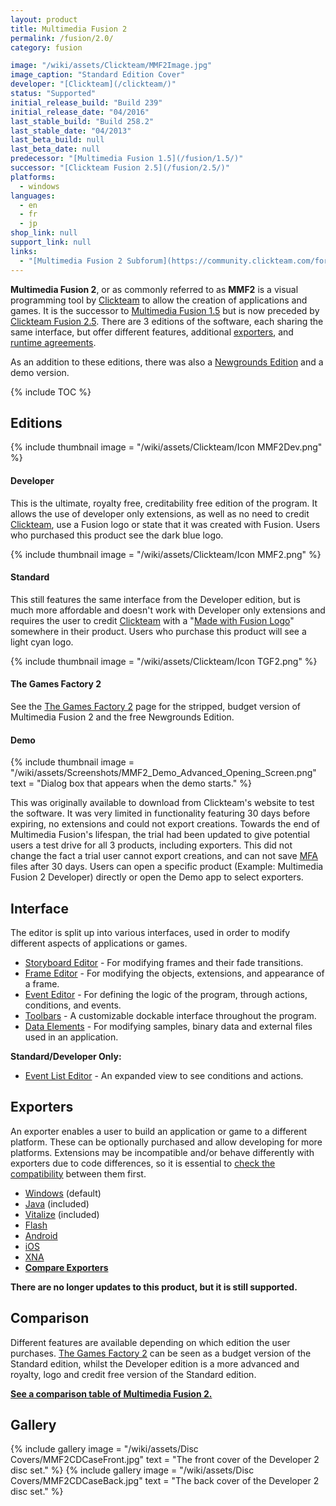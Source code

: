 ```yaml
---
layout: product
title: Multimedia Fusion 2
permalink: /fusion/2.0/
category: fusion

image: "/wiki/assets/Clickteam/MMF2Image.jpg"
image_caption: "Standard Edition Cover"
developer: "[Clickteam](/clickteam/)"
status: "Supported"
initial_release_build: "Build 239"
initial_release_date: "04/2016"
last_stable_build: "Build 258.2"
last_stable_date: "04/2013"
last_beta_build: null
last_beta_date: null
predecessor: "[Multimedia Fusion 1.5](/fusion/1.5/)"
successor: "[Clickteam Fusion 2.5](/fusion/2.5/)"
platforms:
  - windows
languages:
  - en
  - fr
  - jp
shop_link: null
support_link: null
links:
  - "[Multimedia Fusion 2 Subforum](https://community.clickteam.com/forums/190-Multimedia-Fusion-2-Technical-Support)"
---
```


**Multimedia Fusion 2**, or as commonly referred to as **MMF2** is a visual programming
tool by [Clickteam] to allow the creation of applications and games.
It is the successor to [Multimedia Fusion 1.5] but is now preceded by [Clickteam Fusion 2.5].
There are 3 editions of the software, each sharing the same interface, but offer different
features, additional [exporters](/exporters/), and [runtime agreements](/runtime-agreement/).

As an addition to these editions, there was also a [Newgrounds Edition](/the-games-factory-2/#Newsground_Edition) and a demo version.

{% include TOC %}

## Editions

{% include thumbnail
    image = "/wiki/assets/Clickteam/Icon MMF2Dev.png"
%}

#### Developer

This is the ultimate, royalty free, creditability free edition of the program.
It allows the use of developer only extensions, as well as no need to credit
[Clickteam], use a Fusion logo or state that it was created with Fusion.
Users who purchased this product see the dark blue logo.

{% include thumbnail
    image = "/wiki/assets/Clickteam/Icon MMF2.png"
%}

#### Standard
This still features the same interface from the Developer edition, but is much more
affordable and doesn't work with Developer only extensions and requires the user
to credit [Clickteam] with a "[Made with Fusion Logo](/made-with-fusion/logo/)" somewhere in their product.
Users who purchase this product will see a light cyan logo.

{% include thumbnail
    image = "/wiki/assets/Clickteam/Icon TGF2.png"
%}

#### The Games Factory 2
See the [The Games Factory 2] page for the stripped, budget version of Multimedia Fusion 2
and the free Newgrounds Edition.

#### Demo
{% include thumbnail
    image = "/wiki/assets/Screenshots/MMF2_Demo_Advanced_Opening_Screen.png"
    text = "Dialog box that appears when the demo starts."
%}

This was originally available to download from Clickteam's website to test the software.
It was very limited in functionality featuring 30 days before expiring, no extensions
and could not export creations. Towards the end of Multimedia Fusion's lifespan, the
trial had been updated to give potential users a test drive for all 3 products,
including exporters. This did not change the fact a trial user cannot export creations,
and can not save [MFA] files after 30 days. Users can open a specific product
(Example: Multimedia Fusion 2 Developer) directly or open the Demo app to select exporters.



## Interface
The editor is split up into various interfaces, used in order to modify different
aspects of applications or games.

* [Storyboard Editor](/interface/storyboard-editor/) - For modifying frames and their fade transitions.
* [Frame Editor](/interface/frame-editor/) - For modifying the objects, extensions, and appearance of a frame.
* [Event Editor](/interface/event-editor/) - For defining the logic of the program, through actions, conditions, and events.
* [Toolbars](/interface/toolbars/) - A customizable dockable interface throughout the program.
* [Data Elements](/interface/data-elements/) - For modifying samples, binary data and external files used in an application.

**Standard/Developer Only:**

* [Event List Editor](/interface/event-list-editor/) - An expanded view to see conditions and actions.

## Exporters
An exporter enables a user to build an application or game to a different platform.
These can be optionally purchased and allow developing for more platforms.
Extensions may be incompatible and/or behave differently with exporters due to code
differences, so it is essential to [check the compatibility](/extensions/) between them first.

* [Windows](/exporters/Windows/) (default)
* [Java](/exporters/Java/) (included)
* [Vitalize](/vitalize/) (included)
* [Flash](/exporters/Flash/)
* [Android](/exporters/Android/)
* [iOS](/exporters/iOS/)
* [XNA](/exporters/XNA/)
* **[Compare Exporters](/exporters/compare/)**

**There are no longer updates to this product, but it is still supported.**

## Comparison
Different features are available depending on which edition the user purchases.
[The Games Factory 2] can be seen as a budget version of the Standard edition,
whilst the Developer edition is a more advanced and royalty, logo and credit free
version of the Standard edition.

**[See a comparison table of Multimedia Fusion 2.](/fusion/compare/)**

[Clickteam]: /clickteam/
[Click and Create]: /click-and-create/
[Multimedia Fusion 1.5]: /fusion/1.5/
[Multimedia Fusion 2]: /fusion/2.0/
[Clickteam Fusion 2.5]: /fusion/2.5/
[The Games Factory 2]: /games-factory-2/
[MFA]: /file-extensions/MFA/

## Gallery
{% include gallery
    image = "/wiki/assets/Disc Covers/MMF2CDCaseFront.jpg"
    text = "The front cover of the Developer 2 disc set."
%}
{% include gallery
    image = "/wiki/assets/Disc Covers/MMF2CDCaseBack.jpg"
    text = "The back cover of the Developer 2 disc set."
%}
